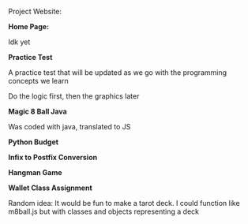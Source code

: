 Project Website:

**Home Page:**

  Idk yet
  
**Practice Test**

  A practice test that will be updated as we go with the programming concepts we learn
  
  Do the logic first, then the graphics later
  
**Magic 8 Ball Java**

  Was coded with java, translated to JS
  
**Python Budget**

**Infix to Postfix Conversion**

**Hangman Game**

**Wallet Class Assignment**


Random idea: It would be fun to make a tarot deck. I could function like m8ball.js but with classes and objects representing a deck 

